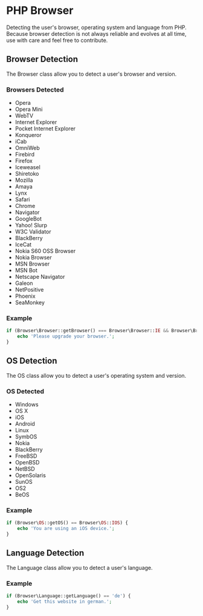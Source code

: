 # PHP Browser

Detecting the user's browser, operating system and language from PHP. Because browser detection is not always reliable and evolves at all time, use with care and feel free to contribute.

## Browser Detection

The Browser class allow you to detect a user's browser and version.

### Browsers Detected

 * Opera
 * Opera Mini
 * WebTV
 * Internet Explorer
 * Pocket Internet Explorer
 * Konqueror
 * iCab
 * OmniWeb
 * Firebird
 * Firefox
 * Iceweasel
 * Shiretoko
 * Mozilla
 * Amaya
 * Lynx
 * Safari
 * Chrome
 * Navigator
 * GoogleBot
 * Yahoo! Slurp
 * W3C Validator
 * BlackBerry
 * IceCat
 * Nokia S60 OSS Browser
 * Nokia Browser
 * MSN Browser
 * MSN Bot
 * Netscape Navigator
 * Galeon
 * NetPositive
 * Phoenix
 * SeaMonkey

### Example

```php
if (Browser\Browser::getBrowser() === Browser\Browser::IE && Browser\Browser::getVersion() < 8) {
	echo 'Please upgrade your browser.';
}
```

## OS Detection

The OS class allow you to detect a user's operating system and version.

### OS Detected

 * Windows
 * OS X
 * iOS
 * Android
 * Linux
 * SymbOS
 * Nokia
 * BlackBerry
 * FreeBSD
 * OpenBSD
 * NetBSD
 * OpenSolaris
 * SunOS
 * OS2
 * BeOS

### Example

```php
if (Browser\OS::getOS() == Browser\OS::IOS) {
	echo 'You are using an iOS device.';
}
```

## Language Detection

The Language class allow you to detect a user's language.

### Example

```php
if (Browser\Language::getLanguage() == 'de') {
	echo 'Get this website in german.';
}
```

